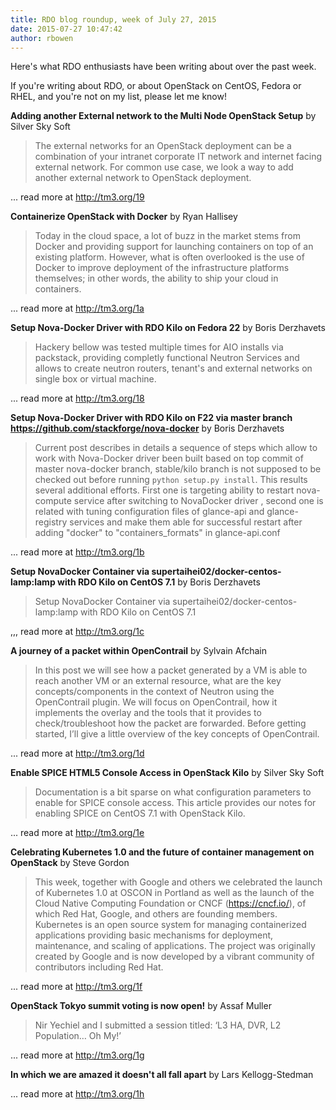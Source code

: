 ```yaml
---
title: RDO blog roundup, week of July 27, 2015
date: 2015-07-27 10:47:42
author: rbowen
---
```


Here's what RDO enthusiasts have been writing about over the past week.

If you're writing about RDO, or about OpenStack on CentOS, Fedora or RHEL, and you're not on my list, please let me know!


**Adding another External network to the Multi Node OpenStack Setup** by Silver Sky Soft

> The external networks for an OpenStack deployment can be a combination of your intranet corporate  IT network and internet facing external network. For common use case, we look a way to add another external network to OpenStack deployment.

... read more at http://tm3.org/19

**Containerize OpenStack with Docker** by Ryan Hallisey

> Today in the cloud space, a lot of buzz in the market stems from Docker and providing support for launching containers on top of an existing platform. However, what is often overlooked is the use of Docker to improve deployment of the infrastructure platforms themselves; in other words, the ability to ship your cloud in containers.

... read more at http://tm3.org/1a

**Setup Nova-Docker Driver with RDO Kilo on Fedora 22** by Boris Derzhavets

> Hackery bellow was tested multiple times for AIO installs via packstack,
providing completly functional Neutron Services and allows to create neutron
routers, tenant's and external networks on single box or virtual machine.

... read more at http://tm3.org/18

**Setup Nova-Docker Driver with RDO Kilo on F22 via master branch https://github.com/stackforge/nova-docker** by Boris Derzhavets

> Current post describes in details a sequence of steps which allow to work
with Nova-Docker driver been built based on top commit of master nova-docker
branch, stable/kilo branch is not supposed to be checked out before
running `python setup.py install`.  This results several additional efforts.
First one is targeting ability to restart nova-compute service after switching to NovaDocker driver , second one is related with tuning configuration files of glance-api and glance-registry services and make them able for successful restart after adding "docker" to "containers_formats" in glance-api.conf

... read more at http://tm3.org/1b

**Setup NovaDocker Container via supertaihei02/docker-centos-lamp:lamp with RDO Kilo on CentOS 7.1** by Boris Derzhavets

> Setup NovaDocker Container via supertaihei02/docker-centos-lamp:lamp with RDO Kilo on CentOS 7.1

,,, read more at  http://tm3.org/1c

**A journey of a packet within OpenContrail** by  Sylvain Afchain

> In this post we will see how a packet generated by a VM is able to reach another VM or an external resource, what are the key concepts/components in the context of Neutron using the OpenContrail plugin. We will focus on OpenContrail, how it implements the overlay and the tools that it provides to check/troubleshoot how the packet are forwarded. Before getting started, I’ll give a little overview of the key concepts of OpenContrail.

... read more at http://tm3.org/1d

**Enable SPICE HTML5 Console Access in OpenStack Kilo** by Silver Sky Soft

> Documentation is a bit sparse on what configuration parameters to enable for SPICE console access. This article provides our notes for enabling SPICE on CentOS 7.1 with OpenStack Kilo.

... read more at http://tm3.org/1e

**Celebrating Kubernetes 1.0 and the future of container management on OpenStack** by Steve Gordon

> This week, together with Google and others we celebrated the launch of Kubernetes 1.0 at OSCON in Portland as well as the launch of the Cloud Native Computing Foundation or CNCF (https://cncf.io/), of which Red Hat, Google, and others are founding members. Kubernetes is an open source system for managing containerized applications providing basic mechanisms for deployment, maintenance, and scaling of applications. The project was originally created by Google and is now developed by a vibrant community of contributors including Red Hat.

... read more at http://tm3.org/1f

**OpenStack Tokyo summit voting is now open!** by Assaf Muller

> Nir Yechiel and I submitted a session titled: ‘L3 HA, DVR, L2 Population… Oh My!’

... read more at http://tm3.org/1g

**In which we are amazed it doesn't all fall apart** by Lars Kellogg-Stedman

... read more at http://tm3.org/1h

